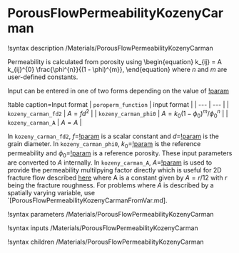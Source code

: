 # PorousFlowPermeabilityKozenyCarman

!syntax description /Materials/PorousFlowPermeabilityKozenyCarman

Permeability is calculated from porosity using
\begin{equation}
k_{ij} = A k_{ij}^{0} \frac{\phi^{n}}{(1 - \phi)^{m}},
\end{equation}
where $n$ and $m$ are user-defined constants.

Input can be entered in one of two forms depending on the value of [!param](/Materials/PorousFlowPermeabilityKozenyCarman/poroperm_function)

!table caption=Input format
| `poroperm_function` | input format |
| --- | --- |
| `kozeny_carman_fd2` | $A = f d^2$ |
| `kozeny_carman_phi0` | $A = k_0 (1 - \phi_0)^m / \phi_0^n$  |
| `kozeny_carman_A` | $A = A$  |

In `kozeny_carman_fd2`, $f=$[!param](/Materials/PorousFlowPermeabilityKozenyCarman/f) is a scalar constant and $d=$[!param](/Materials/PorousFlowPermeabilityKozenyCarman/d) is the grain diameter.  In `kozeny_carman_phi0`, $k_0=$[!param](/Materials/PorousFlowPermeabilityKozenyCarman/k0) is the reference permeability and $\phi_0=$[!param](/Materials/PorousFlowPermeabilityKozenyCarman/phi0) is a reference porosity.  These input parameters are converted to $A$ internally.  In `kozeny_carman_A`, $A=$[!param](/Materials/PorousFlowPermeabilityKozenyCarman/A) is used to provide the permeability multilpying factor directly which is useful for 2D fracture flow described [here](multiapp_fracture_flow_PorousFlow_3D.md) where A is a constant given by $A=r/12$ with $r$ being the fracture roughness. For problems where $A$ is described by a spatially varying variable, use `[PorousFlowPermeabilityKozenyCarmanFromVar.md].

!syntax parameters /Materials/PorousFlowPermeabilityKozenyCarman

!syntax inputs /Materials/PorousFlowPermeabilityKozenyCarman

!syntax children /Materials/PorousFlowPermeabilityKozenyCarman
